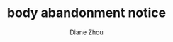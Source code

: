 ---
layout: exhibit
title: "body abandonment notice"
author: Diane Zhou
post_description: "Deconstructed images of east Asian feminine passivity, ranging from chaste k-drama kisses to the latent violence of naked girl figurines in bags waiting to be assembled."
demo: /assets/exhibit_previews/bodyabandonmentnotice/bodyabandonmentnotice_preview.mp4
demo_poster: /assets/exhibit_previews/bodyabandonmentnotice/bodyabandonmentnotice_preview_poster.png
link: https://dianezhou.com/body-abandonment-notice/
permalink: /exhibits#body-abandonment-notice
---